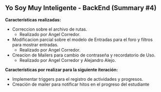 ## Yo Soy Muy Inteligente - BackEnd (Summary #4)

**Características realizadas:**
- Correccion sobre el archivo de rutas.
	- Realizado por Angel Corredor.
- Modificacion parcial sobre el modelo de Entradas para el foro y filtros para mostrar entradas.
	- Realizado por Angel Corredor.
- Creacíon de Mailers para cambio de contraseña y recordatorio de Uso.
    - Realizado por Angel Corredor y Alejandro Alejo.

**Características por realizar para la siguiente iteración:**
 - Implementar triggers para el registro de actividades y progresos.
 - Creación de mailer para notificar hitos en el progreso del estudiante
 
